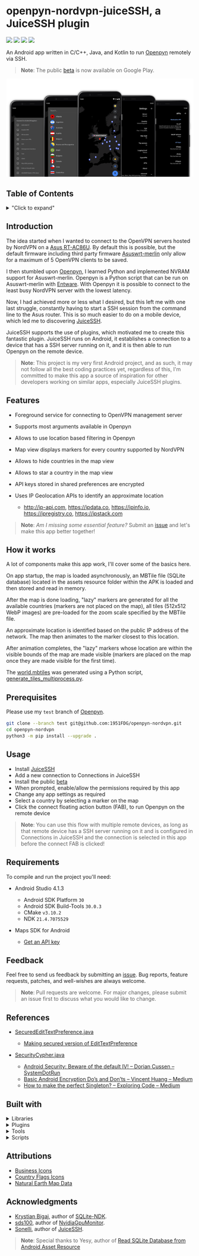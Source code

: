 # openpyn-nordvpn-juiceSSH, a JuiceSSH plugin

[![](https://img.shields.io/codacy/grade/0b6672c6a62a4efc92a51f029ae310e4/slave?color=1f6feb)](https://app.codacy.com/gh/1951FDG/openpyn-nordvpn-juiceSSH/dashboard?branch=slave)
[![](https://img.shields.io/github/commits-since/1951fdg/openpyn-nordvpn-juicessh/latest/slave?color=1f6feb)](https://github.com/1951FDG/openpyn-nordvpn-juiceSSH/commits/slave)
[![](https://img.shields.io/github/downloads/1951fdg/openpyn-nordvpn-juicessh/latest/total?color=1f6feb)](https://github.com/1951FDG/openpyn-nordvpn-juiceSSH/releases)
[![](https://img.shields.io/github/last-commit/1951fdg/openpyn-nordvpn-juicessh/slave?color=1f6feb)](https://github.com/1951FDG/openpyn-nordvpn-juiceSSH/commits/slave)

An Android app written in C/C++, Java, and Kotlin to run [Openpyn](https://github.com/jotyGill/openpyn-nordvpn) remotely via SSH.

> **Note**:
> The public [beta](https://play.google.com/apps/testing/io.github.getsixtyfour.openpyn) is now available on Google Play.

![Image of App](fastlane/metadata/android/header-image.png)

## Table of Contents

<details>
<summary>"Click to expand"</summary>

- [Introduction](#introduction)
- [Features](#features)
- [How it works](#how-it-works)
- [Prerequisites](#prerequisites)
- [Usage](#usage)
- [Requirements](#requirements)
- [Feedback](#feedback)
- [References](#references)
- [Built with](#built-with)
- [Attributions](#attributions)
- [Acknowledgments](#acknowledgments)

</details>

## Introduction

The idea started when I wanted to connect to the OpenVPN servers hosted by NordVPN on a [Asus RT-AC86U](https://www.asus.com/Networking/RT-AC86U/). By default this is possible, but the default firmware including third party firmware [Asuswrt-merlin](https://asuswrt.lostrealm.ca) only allow for a maximum of 5 OpenVPN clients to be saved.

I then stumbled upon [Openpyn](https://github.com/jotyGill/openpyn-nordvpn), I learned Python and implemented NVRAM support for Asuswrt-merlin. Openpyn is a Python script that can be run on Asuswrt-merlin with [Entware](https://gist.github.com/1951FDG/3cada1211df8a59a95a8a71db6310299#file-asuswrt-merlin-md). With Openpyn it is possible to connect to the least busy NordVPN server with the lowest latency.

Now, I had achieved more or less what I desired, but this left me with one last struggle, constantly having to start a SSH session from the command line to the Asus router. This is so much easier to do on a mobile device, which led me to discovering [JuiceSSH](https://juicessh.com).

JuiceSSH supports the use of plugins, which motivated me to create this fantastic plugin. JuiceSSH runs on Android, it establishes a connection to a device that has a SSH server running on it, and it is then able to run Openpyn on the remote device.

> **Note**:
> This project is my very first Android project, and as such, it may not follow all the best coding practices yet, regardless of this, I'm committed to make this app a source of inspiration for other developers working on similar apps, especially JuiceSSH plugins.

## Features

- Foreground service for connecting to OpenVPN management server

- Supports most arguments available in Openpyn

- Allows to use location based filtering in Openpyn

- Map view displays markers for every country supported by NordVPN

- Allows to hide countries in the map view

- Allows to star a country in the map view

- API keys stored in shared preferences are encrypted

- Uses IP Geolocation APIs to identify an approximate location
  - <http://ip-api.com>, <https://ipdata.co>, <https://ipinfo.io>, <https://ipregistry.co>, <https://ipstack.com>

> **Note**:
> *Am I missing some essential feature?* Submit an [issue](https://github.com/1951FDG/openpyn-nordvpn-juiceSSH/issues/new) and let's make this app better together!

## How it works

A lot of components make this app work, I'll cover some of the basics here.

On app startup, the map is loaded asynchronously, an MBTile file (SQLite database) located in the assets resource folder within the APK is loaded and then stored and read in memory.

After the map is done loading, "lazy" markers are generated for all the available countries (markers are not placed on the map), all tiles (512x512 WebP images) are pre-loaded for the zoom scale specified by the MBTile file.

An approximate location is identified based on the public IP address of the network. The map then animates to the marker closest to this location.

After animation completes, the "lazy" markers whose location are within the visible bounds of the map are made visible (markers are placed on the map once they are made visible for the first time).

The [world.mbtiles](app/src/main/assets/world.mbtiles) was generated using a Python script, [generate_tiles_multiprocess.py](https://github.com/1951FDG/mapnik2mbtiles/blob/master/generate_tiles_multiprocess.py).

## Prerequisites

Please use my `test` branch of [Openpyn](https://github.com/1951FDG/openpyn-nordvpn).

```sh
git clone --branch test git@github.com:1951FDG/openpyn-nordvpn.git
cd openpyn-nordvpn
python3 -m pip install --upgrade .
```

## Usage

- Install [JuiceSSH](https://juicessh.com)
- Add a new connection to Connections in JuiceSSH
- Install the public [beta](https://play.google.com/apps/testing/io.github.getsixtyfour.openpyn)
- When prompted, enable/allow the permissions required by this app
- Change any app settings as required
- Select a country by selecting a marker on the map
- Click the connect floating action button (FAB), to run Openpyn on the remote device

> **Note**:
> You can use this flow with multiple remote devices, as long as that remote device has a SSH server running on it and is configured in Connections in JuiceSSH and the connection is selected in this app before the connect FAB is clicked!

## Requirements

To compile and run the project you'll need:

- Android Studio 4.1.3
  - Android SDK Platform `30`
  - Android SDK Build-Tools `30.0.3`
  - CMake `v3.10.2`
  - NDK `21.4.7075529`

- Maps SDK for Android
  - [Get an API key](https://developers.google.com/maps/documentation/android-sdk/signup)

## Feedback

Feel free to send us feedback by submitting an [issue](https://github.com/1951FDG/openpyn-nordvpn-juiceSSH/issues/new). Bug reports, feature requests, patches, and well-wishes are always welcome.

> **Note**:
> Pull requests are welcome. For major changes, please submit an issue first to discuss what you would like to change.

## References

- [SecuredEditTextPreference.java](app/src/main/java/io/github/getsixtyfour/openpyn/security/SecuredEditTextPreference.java)
  - [Making secured version of EditTextPreference](https://blog.nikitaog.me/2014/11/09/making-secured-edittextpreference/)

- [SecurityCypher.java](app/src/main/java/io/github/getsixtyfour/openpyn/security/SecurityCypher.java)
  - [Android Security: Beware of the default IV! – Dorian Cussen – SystemDotRun](https://doridori.github.io/Android-Security-Beware-of-the-default-IV/)
  - [Basic Android Encryption Do’s and Don’ts – Vincent Huang – Medium](https://medium.com/@tiensinodev/basic-android-encryption-dos-and-don-ts-7bc2cd3335ff)
  - [How to make the perfect Singleton? – Exploring Code – Medium](https://medium.com/exploring-code/how-to-make-the-perfect-singleton-de6b951dfdb0)

## Built with

<details>
<summary>Libraries</summary>

- [AboutBox](https://github.com/eggheadgames/android-about-box)
- [Barista](https://github.com/SchibstedSpain/Barista)
- [BlockCanary](https://github.com/1951FDG/AndroidPerformanceMonitor)
- [EasyPermissions](https://github.com/googlesamples/easypermissions)
- [JuiceSSH Plugin](https://github.com/1951FDG/juicessh-pluginlibrary)
- [Kotlin](https://github.com/JetBrains/kotlin)
- [Kotlin Coroutines](https://github.com/Kotlin/kotlinx.coroutines)
- [Kotlin Logging](https://github.com/MicroUtils/kotlin-logging)
- [Ktor](https://github.com/ktorio/ktor)
- [LeakCanary](https://github.com/square/leakcanary)
- [Moshi](https://github.com/square/moshi)
- [PreferenceActivityCompat](https://github.com/ohmae/preference-activity-compat)
- [ProgressToolbar](https://github.com/1951FDG/ProgressToolbar)
- [SLF4J](https://github.com/qos-ch/slf4j)
- [SQLite](https://github.com/requery/sqlite-android)
- [SVC](https://github.com/BansookNam/svc)

</details>

<details>
<summary>Plugins</summary>

- [Android Git Version](https://github.com/gladed/gradle-android-git-version)
- [Click Debounce](https://github.com/SmartDengg/click-debounce)
- [Detekt](https://github.com/arturbosch/detekt)
- [Dexcount](https://github.com/KeepSafe/dexcount-gradle-plugin)
- [Error Prone](https://github.com/tbroyer/gradle-errorprone-plugin)
- [Git Properties](https://github.com/n0mer/gradle-git-properties)
- [Google Play Services](https://github.com/google/play-services-plugins)
- [Unused Resources Remover](https://github.com/konifar/gradle-unused-resources-remover-plugin)
- [Versions](https://github.com/ben-manes/gradle-versions-plugin)

</details>

<details>
<summary>Tools</summary>

- [AdaptiveIconPlayground](https://github.com/nickbutcher/AdaptiveIconPlayground)
- [Adobe Illustrator](https://www.adobe.com/products/illustrator.html)
- [Atom](https://atom.io)
- [DB Browser for SQLite](https://sqlitebrowser.org)
- [Fastlane](https://fastlane.tools)
- [Gimp](https://www.gimp.org/)
- [JSON Schema Tool](https://jsonschema.net)
- [Material Design Icons](https://materialdesignicons.com)
- [Meld](https://meldmerge.org)
- [QuickDemo](https://github.com/PSPDFKit-labs/QuickDemo)
- [Regex101](https://regex101.com)
- [Shape Shifter](https://beta.shapeshifter.design)
- [Sourcetree](https://www.sourcetreeapp.com)
- [SVG-edit](https://github.com/SVG-Edit/svgedit)

</details>

<details>
<summary>Scripts</summary>

- [Mapnik to MBTiles](https://github.com/1951FDG/mapnik2mbtiles)
- [Mobile Export Script for Illustrator](https://github.com/1951FDG/mobile-export-scripts-illustrator)
- [Vector Drawable Resource Directory to Color Resource File](https://github.com/1951FDG/vectordrawableresdir2colorresfile)

</details>

## Attributions

- [Business Icons](https://www.flaticon.com/packs/business-14)
- [Country Flags Icons](https://www.flaticon.com/packs/countrys-flags)
- [Natural Earth Map Data](https://www.naturalearthdata.com/downloads/10m-physical-vectors/)

## Acknowledgments

- [Krystian Bigaj](https://github.com/KrystianBigaj), author of [SQLite-NDK](https://github.com/KrystianBigaj/sqlite-ndk).
- [sds100](https://github.com/sds100), author of [NvidiaGpuMonitor](https://github.com/sds100/NvidiaGpuMonitor).
- [Sonelli](https://github.com/Sonelli), author of [JuiceSSH](https://github.com/Sonelli/juicessh-pluginlibrary).

> **Note**:
> Special thanks to Yesy, author of [Read SQLite Database from Android Asset Resource](https://www.codeproject.com/Articles/1235533/Read-SQLite-Database-from-Android-Asset-Resource)
